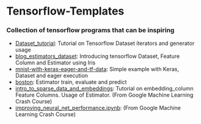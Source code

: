 # Tensorflow-Templates
### Collection of tensorflow programs that can be inspiring


* [Dataset_tutorial](https://github.com/ffedericoni/Tensorflow-Templates/blob/master/dataset_tutorial.ipynb): Tutorial on Tensorflow Dataset iterators and generator usage
* [blog_estimators_dataset](https://github.com/ffedericoni/Tensorflow-Templates/blob/master/blog_estimators_dataset.py): Introducing tensorflow Dataset, Feature Column and Estimator using Iris
* [mnist-with-keras-eager-and-tf-data](https://github.com/ffedericoni/Tensorflow-Templates/blob/master/2-mnist-with-keras-eager-and-tf-data.ipynb): Simple example with Keras, Dataset and eager execution
* [boston](https://github.com/tensorflow/tensorflow/blob/master/tensorflow/examples/tutorials/input_fn/boston.py): Estimator train, evaluate and predict 
* [intro_to_sparse_data_and_embeddings](https://github.com/ffedericoni/Tensorflow-Templates/blob/master/intro_to_sparse_data_and_embeddings.ipynb): Tutorial on  embedding_column Feature Columns. Usage of Estimator. (From Google Machine Learning Crash Course)
* [improving_neural_net_performance.ipynb](https://github.com/ffedericoni/Tensorflow-Templates/blob/master/improving_neural_net_performance.ipynb): (From Google Machine Learning Crash Course)
